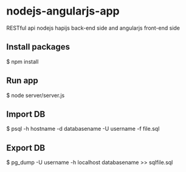 # nodejs-angularjs-app
RESTful api nodejs hapijs back-end side and angularjs front-end side

## Install packages

$ npm install

## Run app

$ node server/server.js

## Import DB

$ psql -h hostname -d databasename -U username -f file.sql


## Export DB

$ pg_dump -U username -h localhost databasename >> sqlfile.sql

